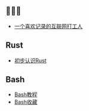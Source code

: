 ## 👨🏻‍💻
- [一个喜欢记录的互联网打工人](life/introduce.md)

## Rust 
- [初步认识Rust](rust/introduce.md)

## Bash
- [Bash教程](bash/tutorial.md)
- [Bash收藏](bash/list.md)